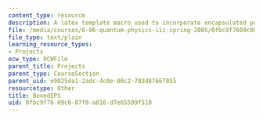 ```yaml
---
content_type: resource
description: A latex template macro used to incorporate encapsulated postscript figures.
file: /media/courses/8-06-quantum-physics-iii-spring-2005/0fbc9f7609c087f0a816d7e65599f510_BoxedEPS.tex
file_type: text/plain
learning_resource_types:
- Projects
ocw_type: OCWFile
parent_title: Projects
parent_type: CourseSection
parent_uid: e9025da1-2adc-4c0e-00c2-783d87667055
resourcetype: Other
title: BoxedEPS
uid: 0fbc9f76-09c0-87f0-a816-d7e65599f510
---
```


